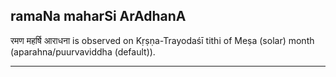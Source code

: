 ## ramaNa maharSi ArAdhanA

रमण महर्षि आराधना is observed on Kṛṣṇa-Trayodaśī tithi of Meṣa (solar) month (aparahna/puurvaviddha (default)).


---
